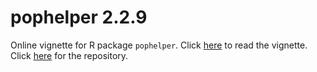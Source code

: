 # pophelper 2.2.9

Online vignette for R package `pophelper`.  Click [here](http://royfrancis.github.io/pophelper/) to read the vignette. Click [here](https://github.com/royfrancis/pophelper) for the repository. 
